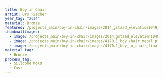 ```yaml
---
title: Boy in Chair
artist: Urs Fischer
year_tag: "2014"
material: Bronze
featured: /projects_main/boy-in-chair/images/2014_gstaad_elevation1049_fischer-1_rt.jpeg
thumbnailImages:
  - image: /projects_main/boy-in-chair/images/2014_gstaad_elevation1049_fischer-2_rt.jpeg
  - image: /projects_main/boy-in-chair/images/4170.1_boy_chair_metal_process_5.jpg
  - image: /projects_main/boy-in-chair/images/4170.1_boy_in_chair_final_approval_1_crop2.jpg
material_tag:
  - Bronze
process_tag:
  - Silicone Mold
  - Cast
---
```

